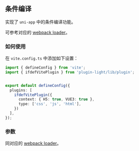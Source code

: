 ## 条件编译

实现了 `uni-app` 中的条件编译功能。

可参考对应的 [webpack loader](../loader/ifdef-loader.html)。

### 如何使用

在 `vite.config.ts` 中添加如下设置：


```ts
import { defineConfig } from 'vite';
import { ifdefVitePlugin } from 'plugin-light/lib/plugin';


export default defineConfig({
  plugins: [
    ifdefVitePlugin({
      context: { H5: true, VUE3: true },
      type: ['css', 'js', 'html'],
    })
  ],
});
```

### 参数

同对应的 [webpack loader](../loader/ifdef-loader.html)。